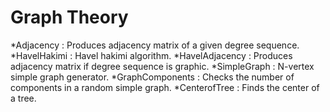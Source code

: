 # Graph Theory

*Adjacency : Produces adjacency matrix of a given degree sequence.
*HavelHakimi :  Havel hakimi algorithm.
*HavelAdjacency : Produces adjacency matrix if degree sequence is graphic.
*SimpleGraph : N-vertex simple graph generator.
*GraphComponents : Checks the number of components in a random simple graph.
*CenterofTree : Finds the center of a tree.
